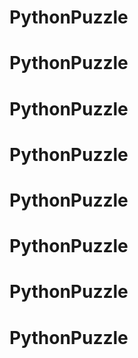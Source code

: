 # PythonPuzzle
# PythonPuzzle
# PythonPuzzle
# PythonPuzzle
# PythonPuzzle
# PythonPuzzle
# PythonPuzzle
# PythonPuzzle
